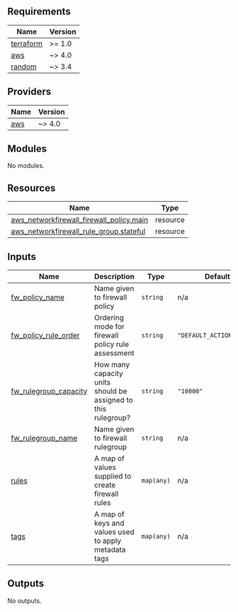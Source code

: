 <!-- BEGIN_TF_DOCS -->
## Requirements

| Name | Version |
|------|---------|
| <a name="requirement_terraform"></a> [terraform](#requirement\_terraform) | >= 1.0 |
| <a name="requirement_aws"></a> [aws](#requirement\_aws) | ~> 4.0 |
| <a name="requirement_random"></a> [random](#requirement\_random) | ~> 3.4 |

## Providers

| Name | Version |
|------|---------|
| <a name="provider_aws"></a> [aws](#provider\_aws) | ~> 4.0 |

## Modules

No modules.

## Resources

| Name | Type |
|------|------|
| [aws_networkfirewall_firewall_policy.main](https://registry.terraform.io/providers/hashicorp/aws/latest/docs/resources/networkfirewall_firewall_policy) | resource |
| [aws_networkfirewall_rule_group.stateful](https://registry.terraform.io/providers/hashicorp/aws/latest/docs/resources/networkfirewall_rule_group) | resource |

## Inputs

| Name | Description | Type | Default | Required |
|------|-------------|------|---------|:--------:|
| <a name="input_fw_policy_name"></a> [fw\_policy\_name](#input\_fw\_policy\_name) | Name given to firewall policy | `string` | n/a | yes |
| <a name="input_fw_policy_rule_order"></a> [fw\_policy\_rule\_order](#input\_fw\_policy\_rule\_order) | Ordering mode for firewall policy rule assessment | `string` | `"DEFAULT_ACTION_ORDER"` | no |
| <a name="input_fw_rulegroup_capacity"></a> [fw\_rulegroup\_capacity](#input\_fw\_rulegroup\_capacity) | How many capacity units should be assigned to this rulegroup? | `string` | `"10000"` | no |
| <a name="input_fw_rulegroup_name"></a> [fw\_rulegroup\_name](#input\_fw\_rulegroup\_name) | Name given to firewall rulegroup | `string` | n/a | yes |
| <a name="input_rules"></a> [rules](#input\_rules) | A map of values supplied to create firewall rules | `map(any)` | n/a | yes |
| <a name="input_tags"></a> [tags](#input\_tags) | A map of keys and values used to apply metadata tags | `map(any)` | n/a | yes |

## Outputs

No outputs.
<!-- END_TF_DOCS -->